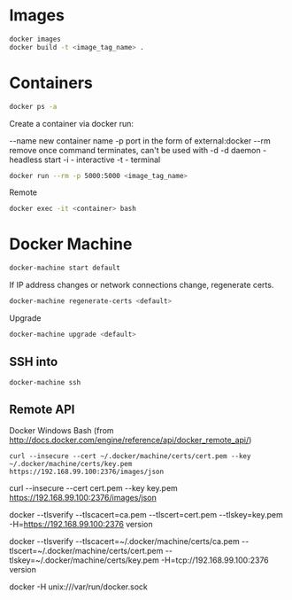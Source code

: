 Images
======
```bash
docker images
docker build -t <image_tag_name> .
```

Containers
==========
```bash
docker ps -a
```

Create a container via docker run:

--name new container name
-p port in the form of external:docker
--rm remove once command terminates, can't be used with -d
-d daemon - headless start
-i - interactive
-t - terminal

```bash
docker run --rm -p 5000:5000 <image_tag_name>
```

Remote
```bash
docker exec -it <container> bash
```


Docker Machine
==============

```bash
docker-machine start default
```

If IP address changes or network connections change, regenerate certs.
```bash
docker-machine regenerate-certs <default>
```
Upgrade
```bash
docker-machine upgrade <default>
```

SSH into
--------
```
docker-machine ssh
```

Remote API
----------

Docker Windows Bash (from http://docs.docker.com/engine/reference/api/docker_remote_api/)
```
curl --insecure --cert ~/.docker/machine/certs/cert.pem --key ~/.docker/machine/certs/key.pem https://192.168.99.100:2376/images/json
```

curl --insecure --cert cert.pem --key key.pem https://192.168.99.100:2376/images/json

docker --tlsverify --tlscacert=ca.pem --tlscert=cert.pem --tlskey=key.pem -H=https://192.168.99.100:2376 version

docker --tlsverify --tlscacert=~/.docker/machine/certs/ca.pem --tlscert=~/.docker/machine/certs/cert.pem --tlskey=~/.docker/machine/certs/key.pem -H=tcp://192.168.99.100:2376 version

docker -H unix:///var/run/docker.sock

